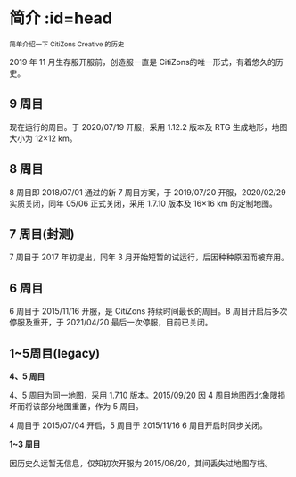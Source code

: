 # 简介 :id=head

<small>简单介绍一下 CitiZons Creative 的历史</small>

2019 年 11 月生存服开服前，创造服一直是 CitiZons的唯一形式，有着悠久的历史。

## 9 周目 <a id="9th"></a>

现在运行的周目。于 2020/07/19 开服，采用 1.12.2 版本及 RTG 生成地形，地图大小为 12×12 km。

## 8 周目 <a id="8th"></a>

8 周目即 2018/07/01 通过的新 7 周目方案，于 2019/07/20 开服，2020/02/29 实质关闭，同年 05/06 正式关闭，采用 1.7.10 版本及 16×16 km 的定制地图。

## 7 周目\(封测\) <a id="7th"></a>

7 周目于 2017 年初提出，同年 3 月开始短暂的试运行，后因种种原因而被弃用。

## 6 周目 <a id="6th"></a>

6 周目于 2015/11/16 开服，是 CitiZons 持续时间最长的周目。8 周目开启后多次停服及重开，于 2021/04/20 最后一次停服，目前已关闭。

## 1~5周目\(legacy\) <a id="legacy"></a>

**4、5 周目**

4、5 周目为同一地图，采用 1.7.10 版本。2015/09/20 因 4 周目地图西北象限损坏而将该部分地图重置，作为 5 周目。

4 周目于 2015/07/04 开启，5 周目于 2015/11/16 6 周目开启时同步关闭。

**1~3 周目**

因历史久远暂无信息，仅知初次开服为 2015/06/20，其间丢失过地图存档。
